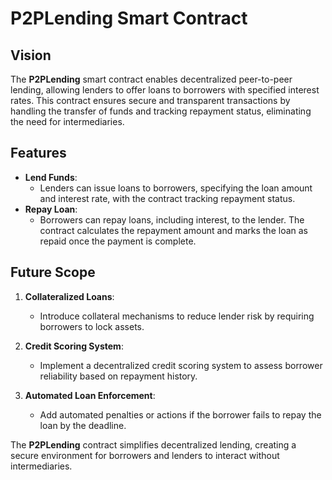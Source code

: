 # P2PLending Smart Contract

## Vision

The **P2PLending** smart contract enables decentralized peer-to-peer lending, allowing lenders to offer loans to borrowers with specified interest rates. This contract ensures secure and transparent transactions by handling the transfer of funds and tracking repayment status, eliminating the need for intermediaries.

## Features

- **Lend Funds**:
  - Lenders can issue loans to borrowers, specifying the loan amount and interest rate, with the contract tracking repayment status.
- **Repay Loan**:
  - Borrowers can repay loans, including interest, to the lender. The contract calculates the repayment amount and marks the loan as repaid once the payment is complete.

## Future Scope

1. **Collateralized Loans**:

   - Introduce collateral mechanisms to reduce lender risk by requiring borrowers to lock assets.

2. **Credit Scoring System**:

   - Implement a decentralized credit scoring system to assess borrower reliability based on repayment history.

3. **Automated Loan Enforcement**:
   - Add automated penalties or actions if the borrower fails to repay the loan by the deadline.

The **P2PLending** contract simplifies decentralized lending, creating a secure environment for borrowers and lenders to interact without intermediaries.
